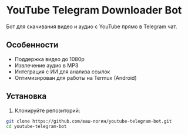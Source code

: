 # YouTube Telegram Downloader Bot

Бот для скачивания видео и аудио с YouTube прямо в Telegram чат.

## Особенности
- Поддержка видео до 1080p
- Извлечение аудио в MP3
- Интеграция с ИИ для анализа ссылок
- Оптимизирован для работы на Termux (Android)

## Установка
1. Клонируйте репозиторий:
```bash
git clone https://github.com/ваш-логин/youtube-telegram-bot.git
cd youtube-telegram-bot
